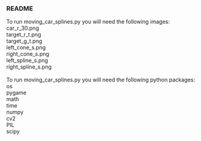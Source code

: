### README <br/>

To run moving_car_splines.py you will need the following images:<br/>
car_r_30.png <br/>
target_r_t.png <br/>
target_g_t.png <br/>
left_cone_s.png <br/>
right_cone_s.png <br/>
left_spline_s.png <br/>
right_spline_s.png <br/>
<br/>
To run moving_car_splines.py you will need the following python packages:<br/>
os <br/>
pygame <br/>
math <br/>
time <br/>
numpy <br/>
cv2 <br/>
PIL <br/>
scipy <br/>
